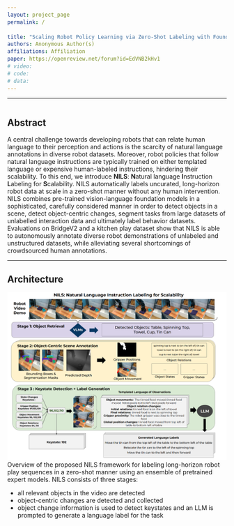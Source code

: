 ```yaml
---
layout: project_page
permalink: /

title: "Scaling Robot Policy Learning via Zero-Shot Labeling with Foundation Models"
authors: Anonymous Author(s)
affiliations: Affiliation
paper: https://openreview.net/forum?id=EdVNB2kHv1
# video: 
# code: 
# data: 
---
```


<!-- <video width="100%" autoplay controls muted loop playsinline>
    <source src="" type="video/mp4">
</video> -->

---

<div class="columns is-centered has-text-centered">
    <div class="column is-four-fifths">
        <h2>Abstract</h2>
        <div class="content has-text-justified">
A central challenge towards developing robots that can relate human language to their perception and actions is the scarcity of natural language annotations in diverse robot datasets. Moreover, robot policies that follow natural language instructions are typically trained on either templated language or expensive human-labeled instructions, hindering their scalability. To this end, we introduce <b>NILS</b>: <b>N</b>atural language <b>I</b>nstruction <b>L</b>abeling for <b>S</b>calability. NILS automatically labels uncurated, long-horizon robot data at scale in a zero-shot manner without any human intervention. NILS combines pre-trained vision-language foundation models in a sophisticated, carefully considered manner in order to detect objects in a scene, detect object-centric changes, segment tasks from large datasets of unlabelled interaction data and ultimately label behavior datasets. Evaluations on BridgeV2 and a kitchen play dataset show that NILS is able to autonomously annotate diverse robot demonstrations of unlabeled and unstructured datasets, while alleviating several shortcomings of crowdsourced human annotations.
        </div>
    </div>
</div>

---

<!-- > Note: This is an example of a Jekyll-based project website template: [Github link](https://github.com/shunzh/project_website).\
> The following content is generated by ChatGPT. The figure is manually added. -->

## Architecture
![MDT-V Overview](./static/image/lupus-example.png)
Overview of the proposed NILS framework for labeling long-horizon robot play sequences
in a zero-shot manner using an ensemble of pretrained expert models. NILS consists of three stages:
 - all relevant objects in the video are detected
 - object-centric changes are detected and collected
 - object change information is used to detect keystates and an LLM is prompted to generate a language label for the task

<!-- ## 4 Columns

<div class="columns">
    <div class="column is-one-quarter">
        <h3>Heading 1</h3>
        <video autoplay controls>
            <source src="movie.mp4" type="video/mp4">
        </video>
    </div>
    <div class="column is-one-quarter">
        <h3>Heading 2</h3>
        <video autoplay controls>
            <source src="movie.mp4" type="video/mp4">
        </video>
    </div>
    <div class="column is-one-quarter">
        <h3>Heading 3</h3>
        <video autoplay controls>
            <source src="movie.mp4" type="video/mp4">
        </video>
    </div>
    <div class="column is-one-quarter">
        <h3>Heading 4</h3>
        <video autoplay controls>
            <source src="movie.mp4" type="video/mp4">
        </video>
    </div>
</div> -->